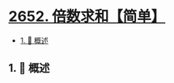 # [2652. 倍数求和【简单】](https://github.com/Tdahuyou/TNotes.leetcode/tree/main/notes/2652.%20%E5%80%8D%E6%95%B0%E6%B1%82%E5%92%8C%E3%80%90%E7%AE%80%E5%8D%95%E3%80%91)

<!-- region:toc -->

- [1. 📝 概述](#1--概述)

<!-- endregion:toc -->

## 1. 📝 概述
